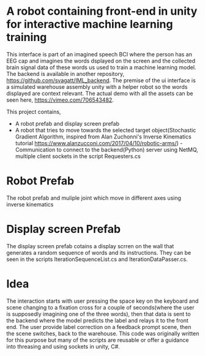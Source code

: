 # A robot containing front-end in unity for interactive machine learning training
This interface is part of an imagined speech BCI where the person has an EEG cap and imagines the words dsplayed on the screen and the collected brain signal data of these words us used to train a machine learning model. The backend is available in another repository, https://github.com/svagatt/IML_backend. The premise of the ui interface is a simulated warehouse assembly unity with a helper robot so the words displayed are context relevant. The actual demo with all the assets can be seen here, https://vimeo.com/706543482.

This project contains,
- A robot prefab and display screen prefab
- A robot that tries to move towards the selected target object(Stochastic Gradient Algorithm, inspired from Alan Zuchonni's Inverse Kinematics tutorial https://www.alanzucconi.com/2017/04/10/robotic-arms/)
-Communication to connect to the backend(Python) server using NetMQ, multiple client sockets in the script Requesters.cs

# Robot Prefab
The robot prefab and muliple joint which move in different axes using inverse kinematics

# Display screen Prefab
The display screen prefab cotains a display scrren on the wall that generates a random sequence of words and its instructions. They can be seen in the scripts IterationSequenceList.cs and IterationDataPasser.cs.

# Idea
The interaction starts with user pressing the space key on the keyboard and scene changing to a fixation cross for a couple of seconds(where the user is supposedly imagining one of the three words), then that data is sent to the backend where the model predicts the label and relays it to the front end. The user provide label correction on a feedback prompt scene, then the scene switches, back to the warehouse. This code was originally written for this purpose but many of the scripts are reusable or offer a guidance into threasing and using sockets in unity, C#.
